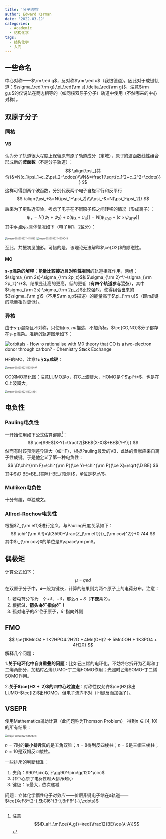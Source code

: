 ```yaml
---
title: '分子结构'
author: Edward Kerman
date: '2022-03-19'
categories:
  - Academic
  - 结构化学
tags:
  - 结构化学
  - 入门
---
```

<!-- \(
  \def\d{{\mathrm d}}
	\def\B{{\mathrm B}}
	\def\A{{\mathrm A}}
	\def\m{{\mathrm m}}
	\def\align #1{{\begin{align*} #1 \end{align*}}}
	\def\f #1#2{{\frac{\partial  #1}{\partial  #2}}}
	\def\l #1{{\left( #1\right)}}
	\def\red #1{{\color{red}{ #1}}}
	\def\green #1{{\color{green}{ #1}}}
	\def\blue #1{{\color{blue}{ #1}}}
	\def\bm #1{{\boldsymbol{ #1}}}
\) -->

## 一些命名

中心对称——$\rm \red g$，反对称$\rm \red u$（我恨德语）。因此对于成键轨道：$\sigma_\red{\rm g},\pi_\red{\rm u},\delta_\red{\rm g}$，注意$\rm g,u$的仅说法在两边相等的（如同核双原子分子）轨道中使用（不然哪来的中心对称）。

## 双原子分子

### 同核

#### VB

认为分子轨道很大程度上保留原有原子轨道成分（定域），原子的波函数线性组合形成新的**波函数**（不是分子轨道）：
$$
\align{\psi_{共价}&=N(c_1\psi_1+c_2\psi_2+\cdots)\\\\N&=\frac1{\sqrt{c_1^2+c_2^2+\cdots}}}
$$
这样可得到两个波函数，分别代表两个电子自旋平行和反平行：
$$
\align{\psi_+&=N(\psi_1+\psi_2)\\\\\psi_-&=N(\psi_1-\psi_2)}
$$

后来为了更贴近实验，考虑了电子在不同原子核之间转移的情况（形成离子）：
$$
\psi_+=N[(\psi_1+\psi_2)+c(\psi_3+\psi_4)]=N[\psi_{共价}+(c\times\psi_{离子})]
$$
其中$\psi_1$至$\psi_4$具体情况如下（电子用1，2区分）：

<img src="https://image.baidu.com/search/down?url=https://tva1.sinaimg.cn/large/e6c9d24ely1h0iie8c0gkj20wk02aaa6.jpg" alt="image-20220322114115153" style="zoom:50%;" />

<img src="https://image.baidu.com/search/down?url=https://tva1.sinaimg.cn/large/e6c9d24ely1h0iif5y9rsj20r402qq2t.jpg" alt="image-20220322114209043" style="zoom:50%;" />

至此，共振初见雏形。可惜的是，该理论无法解释$\ce{O2}$的顺磁性。

#### MO

**s-p混杂的解释**：**能量比较接近**且**对称性相同**的轨道相互作用，两组：$\sigma_{\rm 2s}-\sigma_{\rm 2p_z}$和$\sigma_{\rm 2}^\*-\sigma_{\rm 2p_z}^\*$，结果是让高的更高，低的更低（<b>有四个轨道参与混杂</b>），其中$\sigma_{\rm 2s}-\sigma_{\rm 2p_z}$比较强烈，使得组合出来的$3\sigma_{\rm g}$（不用$\rm s,p$描述）的能量高于$\pi_{\rm u}$（即$\pi$成键的能量相对更低）。

### 异核

由于s-p混杂且不对称，只使用$n\sigma,n\pi$描述，不加角标。$\ce{CO,NO}$分子都存在s-p混杂。准确的轨道图示如下：

![orbitals - How to rationalise with MO theory that CO is a two-electron  donor through carbon? - Chemistry Stack Exchange](https://image.baidu.com/search/down?url=https://tva1.sinaimg.cn/large/e6c9d24ely1h0f033mjmij20bk0amdgc.jpg)

HF的MO，注意**1s与2p成键**：

<img src="https://image.baidu.com/search/down?url=https://tva1.sinaimg.cn/large/e6c9d24ely1h0iotvc5fkj20lo0h4dge.jpg" alt="image-20220322152352497" style="zoom: 50%;" />

CO的MO简化图：注意LUMO是σ，在C上波瓣大，HOMO是个$\pi^\*$，也是在C上波瓣大。

<img src="https://image.baidu.com/search/down?url=https://tva1.sinaimg.cn/large/e6c9d24ely1h0ioxi2ubyj20wb0u0dhw.jpg" alt="image-20220322152721334" style="zoom:50%;" />

## 电负性

### Pauling电负性

一开始使用如下公式估算键能[^1]：
$$
\ce{$BE$(X-Y)=\frac12[$BE$(X-X)$+BE$(Y-Y)]}
$$
然而有时该预测差异较大（如HF），根据Pauling最爱的VB，此处的贡献应来自离子性成键。于是他定义了第一种电负性：
$$
\D\chi^{\rm P}=\chi^{\rm P}(\ce Y)-\chi^{\rm P}(\ce X)=\sqrt{\D BE}
$$
其中$\D BE=BE_{实际}-BE_{预测}$，单位是$\eV$。

[^1]: 注意$$\D_aH_\m(\ce{A,g})=\red{\frac12}BE(\ce{A-A})$$

### Mulliken电负性

十分有趣，单独成文。

### Allred-Rochow电负性

根据$Z_{\rm eff}$进行定义，与Pauling尺度关系如下：
$$
\chi^{\rm AR}=\l{3590+\frac{Z_{\rm eff}}{r_{\rm cov}^2}}+0.744
$$
其中$r_{\rm cov}$的单位是$\space\rm pm$。

## 偶极矩

计算公式如下：
$$
\mu=qed
$$
在双原子分子中，$d$一般为键长，计算的结果则为两个原子上的电荷分布。注意：

1. 若电荷分布为一个$+\delta$、$-\delta$，那么$q=\delta$（**不要**乘2）。
2. 根据SI，**箭头由$\delta^-$指向$\delta^+$！**
3. 孤对电子的$\delta^+$位于原子，$\delta^-$指向外侧

## FMO

$$
\ce{1KMnO4 + 1K2HPO4.2H2O + 4Mn(OH)2 -> 5MnOOH + 1K3PO4 + 4H2O}
$$
解释几个问题：

1.**关于电环化中自身重叠的问题**：比如己三烯的电环化，不妨将它拆开为乙烯和丁二烯两部分，加热时乙烯LUMO-丁二烯HOMO作用；光照时乙烯SOMO-丁二烯SOMO作用。

2.**关于$\ce{H2 + I2}$的四中心过渡态**：对称性仅允许$\ce{H2}$出LUMO-$\ce{I2}$出HOMO，但电子流向不对（I-I键反而加强了）。

## VSEPR

使用Mathematica辅助计算（此问题称为Thomson Problem），得到$n\in[4,10]$的所有结果：

<img src="https://image.baidu.com/search/down?url=https://tva1.sinaimg.cn/large/e6c9d24ely1h0ip5vms3lj20us0u0dip.jpg" alt="image-20220322153524718" style="zoom:50%;" />

$n=7$时的**最小排斥**真的是五角双锥；$n=8$得到反四棱柱；$n=9$是三帽三棱柱；$n=10$是双帽反四棱柱。

一些排斥的判断标准：
1. 夹角：$90^\circ以下\gg90^\circ\gg120^\circ$
2. 非中心原子电负性越大排斥越小
3. 键级：lp最大，依次递减

问题：立体化学惰性电子对效应——价层非键电子缩在s轨道——$\ce{XeF8^{2-},SbCl6^{3-},BrF6^{-},\cdots}$